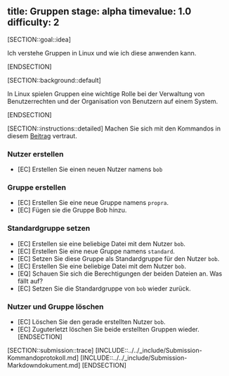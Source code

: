 title: Gruppen
stage: alpha
timevalue: 1.0
difficulty: 2
---

[SECTION::goal::idea]

Ich verstehe Gruppen in Linux und wie ich diese anwenden kann.

[ENDSECTION]

[SECTION::background::default]

In Linux spielen Gruppen eine wichtige Rolle bei der Verwaltung von Benutzerrechten und der Organisation von Benutzern auf einem System.

[ENDSECTION]

[SECTION::instructions::detailed]
Machen Sie sich mit den Kommandos in diesem [Beitrag](https://wiki.ubuntuusers.de/Benutzer_und_Gruppen/) vertraut.  

### Nutzer erstellen

- [EC] Erstellen Sie einen neuen Nutzer namens `bob`

### Gruppe erstellen

- [EC] Erstellen Sie eine neue Gruppe namens `propra`.
- [EC] Fügen sie die Gruppe Bob hinzu.

### Standardgruppe setzen

- [EC] Erstellen sie eine beliebige Datei mit dem Nutzer `bob`.
- [EC] Erstellen Sie eine neue Gruppe namens `standard`. 
- [EC] Setzen Sie diese Gruppe als Standardgruppe für den Nutzer `bob`.
- [EC] Erstellen Sie eine beliebige Datei mit dem Nutzer `bob`.
- [EQ] Schauen Sie sich die Berechtigungen der beiden Dateien an. Was fällt auf?
- [EC] Setzen Sie die Standardgruppe von `bob` wieder zurück.

### Nutzer und Gruppe löschen

- [EC] Löschen Sie den gerade erstellten Nutzer `bob`.
- [EC] Zuguterletzt löschen Sie beide erstellten Gruppen wieder.
[ENDSECTION]

[SECTION::submission::trace]
[INCLUDE::../../_include/Submission-Kommandoprotokoll.md]
[INCLUDE::../../_include/Submission-Markdowndokument.md]
[ENDSECTION]
